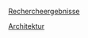 [Rechercheergebnisse](Dokumentation\referenziert\Rechercheergebnisse.md)

[Architektur](Dokumentation\referenziert\Architektur.md)